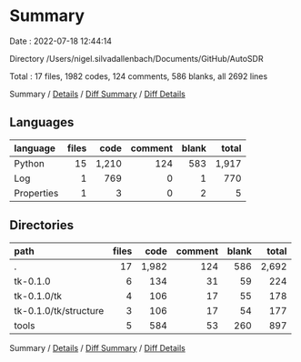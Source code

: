 # Summary

Date : 2022-07-18 12:44:14

Directory /Users/nigel.silvadallenbach/Documents/GitHub/AutoSDR

Total : 17 files,  1982 codes, 124 comments, 586 blanks, all 2692 lines

Summary / [Details](details.md) / [Diff Summary](diff.md) / [Diff Details](diff-details.md)

## Languages
| language | files | code | comment | blank | total |
| :--- | ---: | ---: | ---: | ---: | ---: |
| Python | 15 | 1,210 | 124 | 583 | 1,917 |
| Log | 1 | 769 | 0 | 1 | 770 |
| Properties | 1 | 3 | 0 | 2 | 5 |

## Directories
| path | files | code | comment | blank | total |
| :--- | ---: | ---: | ---: | ---: | ---: |
| . | 17 | 1,982 | 124 | 586 | 2,692 |
| tk-0.1.0 | 6 | 134 | 31 | 59 | 224 |
| tk-0.1.0/tk | 4 | 106 | 17 | 55 | 178 |
| tk-0.1.0/tk/structure | 3 | 106 | 17 | 54 | 177 |
| tools | 5 | 584 | 53 | 260 | 897 |

Summary / [Details](details.md) / [Diff Summary](diff.md) / [Diff Details](diff-details.md)